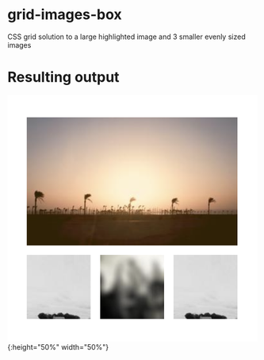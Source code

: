 # grid-images-box
CSS grid solution to a large highlighted image and 3 smaller evenly sized images

# Resulting output

![grid-image-result](./grid-result.png){:height="50%" width="50%"}
